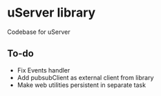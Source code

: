 # uServer library

Codebase for uServer

## To-do

* Fix Events handler
* Add pubsubClient as external client from library
* Make web utilities persistent in separate task
